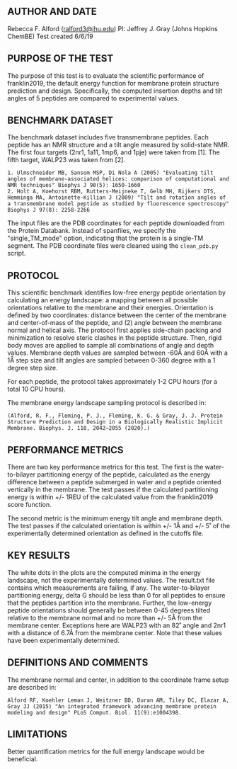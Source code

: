 ## AUTHOR AND DATE
Rebecca F. Alford (ralford3@jhu.edu)
PI: Jeffrey J. Gray (Johns Hopkins ChemBE)
Test created 6/6/19

## PURPOSE OF THE TEST
The purpose of this test is to evaluate the scientific performance of franklin2019, the default energy function for membrane protein structure prediction and design. Specifically, the computed insertion depths and tilt angles of 5 peptides are compared to experimental values. 

## BENCHMARK DATASET
The benchmark dataset includes five transmembrane peptides. Each peptide has an NMR structure and a tilt angle measured by solid-state NMR. The first four targets (2nr1, 1a11, 1mp6, and 1pje) were taken from [1]. The fifth target, WALP23 was taken from [2].

	1. Ulmschneider MB, Sansom MSP, Di Nola A (2005) "Evaluating tilt angles of membrane-associated helices: comparison of computational and NMR techniques" Biophys J 90(5): 1650-1660
	2. Holt A, Koehorst RBM, Rutters-Meijneke T, Gelb MH, Rijkers DTS, Hemminga MA, Antoinette-Killian J (2009) "Tilt and rotation angles of a transmembrane model peptide as studied by fluorescence spectroscopy" Biophys J 97(8): 2258-2266

The input files are the PDB coordinates for each peptide downloaded from the Protein Databank. Instead of spanfiles, we specify the "single_TM_mode" option, indicating that the protein is a single-TM segment. The PDB coordinate files were cleaned using the `clean_pdb.py` script.

## PROTOCOL
This scientific benchmark identifies low-free energy peptide orientation by calculating an energy landscape: a mapping between all possible orientations relative to the membrane and their energies. Orientation is defined by two coordinates: distance between the center of the membrane and center-of-mass of the peptide, and (2) angle between the membrane normal and helical axis. The protocol first applies side-chain packing and minimization to resolve steric clashes in the peptide structure. Then, rigid body moves are applied to sample all combinations of angle and depth values. Membrane depth values are sampled between -60Å and 60Å with a 1Å step size and tilt angles are sampled between 0-360 degree with a 1 degree step size.

For each peptide, the protocol takes approximately 1-2 CPU hours (for a total 10 CPU hours).

The membrane energy landscape sampling protocol is described in:

	(Alford, R. F., Fleming, P. J., Fleming, K. G. & Gray, J. J. Protein Structure Prediction and Design in a Biologically Realistic Implicit Membrane. Biophys. J. 118, 2042–2055 (2020).)

## PERFORMANCE METRICS
There are two key performance metrics for this test. The first is the water-to-bilayer partitioning energy of the peptide, calculated as the energy difference between a peptide submerged in water and a peptide oriented vertically in the membrane. The test passes if the calculated partitioning energy is within +/- 1REU of the calculated value from the franklin2019 score function. 

The second metric is the minimum energy tilt angle and membrane depth. The test passes if the calculated orientation is within +/- 1Å and +/- 5˚ of the experimentally determined orientation as defined in the cutoffs file.

## KEY RESULTS
The white dots in the plots are the computed minima in the energy landscape, not the experimentally determined values. The result.txt file contains which measurements are failing, if any. The water-to-bilayer partitioning energy, delta G should be less than 0 for all peptides to ensure that the peptides partition into the membrane. Further, the low-energy peptide orientations should generally be between 0-45 degrees tilted relative to the membrane normal and no more than +/- 5Å from the membrane center. Exceptions here are WALP23 with an 82˚ angle and 2nr1 with a distance of 6.7Å from the membrane center. Note that these values have been experimentally determined.

## DEFINITIONS AND COMMENTS
The membrane normal and center, in addition to the coordinate frame setup are described in:

	Alford RF, Koehler Leman J, Weitzner BD, Duran AM, Tiley DC, Elazar A, Gray JJ (2015) "An integrated framework advancing membrane protein modeling and design" PLoS Comput. Biol. 11(9):e1004398.
	
## LIMITATIONS
Better quantification metrics for the full energy landscape would be beneficial.
